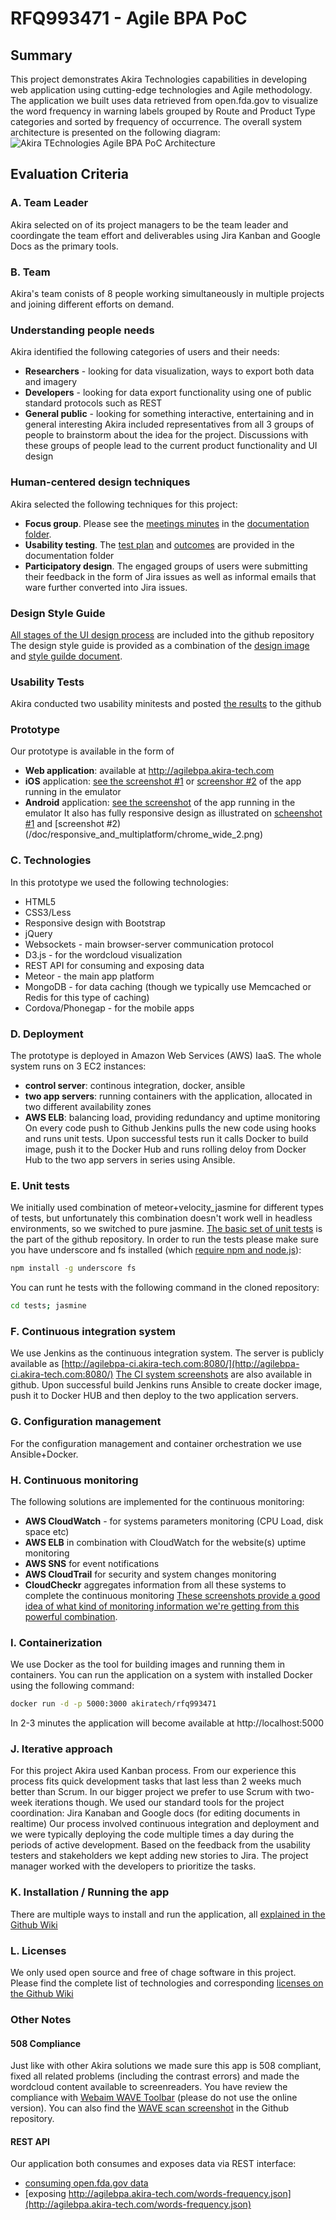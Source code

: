 # RFQ993471 - Agile BPA PoC

## Summary

  This project demonstrates Akira Technologies capabilities in developing web application using cutting-edge technologies and Agile methodology.
  The application we built uses data retrieved from open.fda.gov to visualize the word frequency in warning labels grouped by Route and Product Type categories and sorted by frequency of occurrence.
  The overall system architecture is presented on the following diagram:
  ![Akira TEchnologies Agile BPA PoC Architecture](/doc/architecture/architecture.png)

## Evaluation Criteria

### A. Team Leader

  Akira selected on of its project managers to be the team leader and coordingate the team effort and deliverables using Jira Kanban and Google Docs as the primary tools.

### B. Team

  Akira's team conists of 8 people working simultaneously in multiple projects and joining different efforts on demand.

### Understanding people needs
  Akira identified the following categories of users and their needs:
  * __Researchers__ - looking for data visualization, ways to export both data and imagery
  * __Developers__ - looking for data export functionality using one of public standard protocols such as REST
  * __General public__ - looking for something interactive, entertaining and in general interesting
  Akira included representatives from all 3 groups of people to brainstorm about the idea for the project.
  Discussions with these groups of people lead to the current product functionality and UI design

### Human-centered design techniques
  Akira selected the following techniques for this project:
  * __Focus group__. Please see the [meetings minutes](/doc/meeting-minutes) in the [documentation folder](/doc).
  * __Usability testing__. The [test plan](/doc/usability_test/2015062901/plan.txt) and [outcomes](/doc/usability_test) are provided in the documentation folder
  * __Participatory design__. The engaged groups of users were submitting their feedback in the form of Jira issues as well as informal emails that ware further converted into Jira issues.

### Design Style Guide
  [All stages of the UI design process](/doc/design) are included into the github repository
  The design style guide is provided as a combination of the [design image](/doc/images/3_design_1.png) and [style guilde document](/doc/design/4_design_style_guide.txt).

### Usability Tests
  Akira conducted two usability minitests and posted [the results](/doc/usability_test) to the github

### Prototype
  Our prototype is available in the form of
  * __Web application__: available at http://agilebpa.akira-tech.com
  * __iOS__ application: [see the screenshot #1](/doc/responsive_and_multiplatform/ios_1.png) or [screenshor #2](/doc/responsive_and_multiplatform/ios_2.png) of the app running in the emulator
  * __Android__ application: [see the screenshot](/doc/responsive_and_multiplatform/android.png) of the app running in the emulator
  It also has fully responsive design as illustrated on [scheenshot #1](/doc/responsive_and_multiplatform/chrome_narrow_1.png) and [screenshot #2)(/doc/responsive_and_multiplatform/chrome_wide_2.png)

### C. Technologies
  In this prototype we used the following technologies:
  * HTML5
  * CSS3/Less
  * Responsive design with Bootstrap
  * jQuery
  * Websockets - main browser-server communication protocol
  * D3.js - for the wordcloud visualization
  * REST API for consuming and exposing data
  * Meteor - the main app platform
  * MongoDB - for data caching (though we typically use Memcached or Redis for this type of caching)
  * Cordova/Phonegap - for the mobile apps

### D. Deployment
  The prototype is deployed in Amazon Web Services (AWS) IaaS.
  The whole system runs on 3 EC2 instances:
  * __control server__: continous integration, docker, ansible
  * __two app servers__: running containers with the application, allocated in two different availability zones
  * __AWS ELB__: balancing load, providing redundancy and uptime monitoring
  On every code push to Github Jenkins pulls the new code using hooks and runs unit tests. Upon successful tests run it calls Docker to build image, push it to the Docker Hub and runs rolling deloy from Docker Hub to the two app servers in series using Ansible.

### E. Unit tests
  We initially used combination of meteor+velocity_jasmine for different types of tests, but unfortunately this combination doesn't work well in headless environments, so we switched to pure jasmine.
  [The basic set of unit tests](/tests) is the part of the github repository.
  In order to run the tests please make sure you have underscore and fs installed (which [require npm and node.js](https://nodejs.org/download/)):

  ```sh
  npm install -g underscore fs
  ```

  You can runt he tests with the following command in the cloned repository:

  ```sh
  cd tests; jasmine
  ```

### F. Continuous integration system
  We use Jenkins as the continuous integration system. The server is publicly available as [http://agilebpa-ci.akira-tech.com:8080/](http://agilebpa-ci.akira-tech.com:8080/)
  [The CI system screenshots](.doc.continuous_integration) are also available in github.
  Upon successful build Jenkins runs Ansible to create docker image, push it to Docker HUB and then deploy to the two application servers.

### G. Configuration management
  For the configuration management and container orchestration we use Ansible+Docker.

### H. Continuous monitoring
 The following solutions are implemented for the continuous monitoring:
 * __AWS CloudWatch__ - for systems parameters monitoring (CPU Load, disk space etc)
 * __AWS ELB__ in combination with CloudWatch for the website(s) uptime monitoring
 * __AWS SNS__ for event notifications
 * __AWS CloudTrail__ for security and system changes monitoring
 * __CloudCheckr__ aggregates information from all these systems to complete the continuous monitoring
 [These screenshots provide a good idea of what kind of monitoring information we're getting from this powerful combination](/doc/continuous_monitoring).

### I. Containerization
  We use Docker as the tool for building images and running them in containers.
  You can run the application on a system with installed Docker using the following command:

  ```sh
  docker run -d -p 5000:3000 akiratech/rfq993471
  ```

  In 2-3 minutes the application will become available at http://localhost:5000

### J. Iterative approach
  For this project Akira used Kanban process. From our experience this process fits quick development tasks that last less than 2 weeks much better than Scrum.
  In our bigger project we prefer to use Scrum with two-week iterations though.
  We used our standard tools for the project coordination: Jira Kanaban and Google docs (for editing documents in realtime)
  Our process involved continuous integration and deployment and we were typically deploying the code multiple times a day during the periods of active development.
  Based on the feedback from the usability testers and stakeholders we kept adding new stories to Jira. The project manager worked with the developers to prioritize the tasks.

### K. Installation / Running the app
There are multiple ways to install and run the application, all [explained in the Github Wiki](/wiki/Installing-and-Running-the-Application)

### L. Licenses

We only used open source and free of chage software in this project.
Please find the complete list of technologies and corresponding [licenses on the Github Wiki](/wiki/Software-Licenses)

### Other Notes

#### 508 Compliance

Just like with other Akira solutions we made sure this app is 508 compliant, fixed all related problems (including the contrast errors) and made the wordcloud content available to screenreaders.
You have review the compliance with <a href="https://wave.webaim.org/toolbar/">Webaim WAVE Toolbar</a> (please do not use the online version).
You can also find the [WAVE scan screenshot](/doc/508/508.png) in the Github repository.

#### REST API
  Our application both consumes and exposes data via REST interface:
  * [consuming open.fda.gov data](https://api.fda.gov/drug/label.json?api_key=AKIRA_API_KEY&search=effective_time:[20130601+TO+20140731]+AND+_exists_:warnings&limit=100)
  * [exposing http://agilebpa.akira-tech.com/words-frequency.json](http://agilebpa.akira-tech.com/words-frequency.json)
